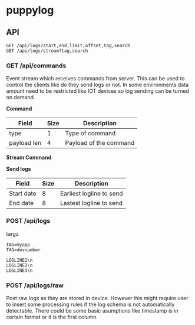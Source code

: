 # puppylog

## API

```
GET /api/logs?start,end,limit,offset,tag,search
GET /api/logs/stream?tag,search

```

### GET /api/commands

Event stream which receives commands from server. This can be used to control the clients like do they send logs or not. In some environments data amount need to be restricted like IOT devices so log sending can be turned on demand.

**Command**

|Field       |Size|Description             |
|------------|----|------------------------|
|type        | 1  | Type of command        |
|payload len | 4  | Payload of the command |

**Stream Command**

**Send logs**

| Field       | Size | Description              |
|-------------|------|--------------------------|
| Start date  | 8    | Earliest logline to send |
| End date    | 8    | Lastest logline to send  |

### POST /api/logs

targz
```
TAG=myapp
TAG=devnumber

LOGLINE1\n
LOGLINE2\n
LOGLINE3\n
```

### POST /api/logs/raw

Post raw logs as they are stored in device. However this might require user to insert some processing rules if the log schema is not automatically detectable. There could be some basic asumptions like timestamp is in certain format or it is the first column.